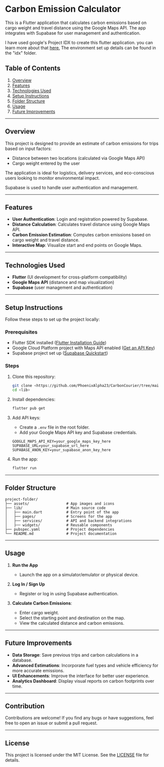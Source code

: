 # Carbon Emission Calculator

This is a Flutter application that calculates carbon emissions based on cargo weight and travel distance using the Google Maps API. The app integrates with Supabase for user management and authentication.

I have used google's Project IDX to create this flutter application. you can learn more about that [here.](https://idx.google.com/)
The environment set up details can be found in the "idx" folder.

## Table of Contents
1. [Overview](#overview)
2. [Features](#features)
3. [Technologies Used](#technologies-used)
4. [Setup Instructions](#setup-instructions)
5. [Folder Structure](#folder-structure)
6. [Usage](#usage)
7. [Future Improvements](#future-improvements)

---

## Overview
This project is designed to provide an estimate of carbon emissions for trips based on input factors:
- Distance between two locations (calculated via Google Maps API)
- Cargo weight entered by the user

The application is ideal for logistics, delivery services, and eco-conscious users looking to monitor environmental impact.

Supabase is used to handle user authentication and management.

---

## Features
- **User Authentication**: Login and registration powered by Supabase.
- **Distance Calculation**: Calculates travel distance using Google Maps API.
- **Carbon Emission Estimation**: Computes carbon emissions based on cargo weight and travel distance.
- **Interactive Map**: Visualize start and end points on Google Maps.

---

## Technologies Used
- **Flutter** (UI development for cross-platform compatibility)
- **Google Maps API** (distance and map visualization)
- **Supabase** (user management and authentication)

---

## Setup Instructions
Follow these steps to set up the project locally:

### Prerequisites
- Flutter SDK installed ([Flutter Installation Guide](https://docs.flutter.dev/get-started/install))
- Google Cloud Platform project with Maps API enabled ([Get an API Key](https://developers.google.com/maps/documentation/javascript/get-api-key))
- Supabase project set up ([Supabase Quickstart](https://supabase.com/docs/guides/with-flutter))

### Steps
1. Clone this repository:
   ```bash
   git clone <https://github.com/PhoenixAlpha23/CarbonCourier/tree/main>
   cd <lib>
   ```

2. Install dependencies:
   ```bash
   flutter pub get
   ```

3. Add API keys:
   - Create a `.env` file in the root folder.
   - Add your Google Maps API key and Supabase credentials.
   ```plaintext
   GOOGLE_MAPS_API_KEY=your_google_maps_key_here
   SUPABASE_URL=your_supabase_url_here
   SUPABASE_ANON_KEY=your_supabase_anon_key_here
   ```

4. Run the app:
   ```bash
   flutter run
   ```

---

## Folder Structure
```plaintext
project-folder/
├── assets/                 # App images and icons
├── lib/                    # Main source code
│   ├── main.dart           # Entry point of the app
│   ├── pages/              # Screens for the app
│   ├── services/           # API and backend integrations
│   ├── widgets/            # Reusable components
├── pubspec.yaml            # Project dependencies
└── README.md               # Project documentation
```

---

## Usage
1. **Run the App**
   - Launch the app on a simulator/emulator or physical device.

2. **Log In / Sign Up**
   - Register or log in using Supabase authentication.

3. **Calculate Carbon Emissions**:
   - Enter cargo weight.
   - Select the starting point and destination on the map.
   - View the calculated distance and carbon emissions.

---

## Future Improvements
- **Data Storage**: Save previous trips and carbon calculations in a database.
- **Advanced Estimations**: Incorporate fuel types and vehicle efficiency for more accurate emissions.
- **UI Enhancements**: Improve the interface for better user experience.
- **Analytics Dashboard**: Display visual reports on carbon footprints over time.

---

## Contribution
Contributions are welcome! If you find any bugs or have suggestions, feel free to open an issue or submit a pull request.

---

## License
This project is licensed under the MIT License. See the [LICENSE](LICENSE) file for details.
